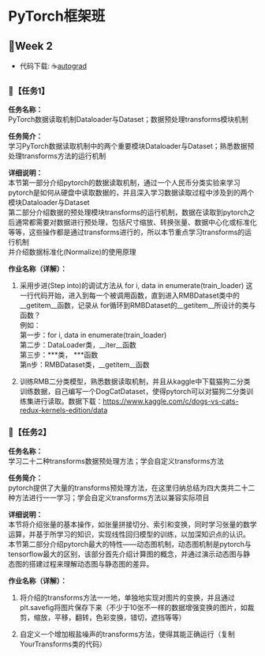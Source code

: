 # PyTorch框架班 

## 🎯Week 2
- 代码下载: ☕[autograd](https://github.com/JansonYuan/Pytorch-Camp/tree/master/hello%20pytorch)

### 🛴【任务1】

**任务名称：**  
PyTorch数据读取机制Dataloader与Dataset；数据预处理transforms模块机制

**任务简介：**  
学习PyTorch数据读取机制中的两个重要模块Dataloader与Dataset；熟悉数据预处理transforms方法的运行机制

**详细说明：**  
本节第一部分介绍pytorch的数据读取机制，通过一个人民币分类实验来学习pytorch是如何从硬盘中读取数据的，并且深入学习数据读取过程中涉及到的两个模块Dataloader与Dataset    
第二部分介绍数据的预处理模块transforms的运行机制，数据在读取到pytorch之后通常都需要对数据进行预处理，包括尺寸缩放、转换张量、数据中心化或标准化等等，这些操作都是通过transforms进行的，所以本节重点学习transforms的运行机制  
并介绍数据标准化(Normalize)的使用原理

**作业名称（详解）：**  
1. 采用步进(Step into)的调试方法从 for i, data in enumerate(train_loader) 这一行代码开始，进入到每一个被调用函数，直到进入RMBDataset类中的__getitem__函数，记录从 for循环到RMBDataset的__getitem__所设计的类与函数？  
例如：  
第一步：for i, data in enumerate(train_loader)  
第二步：DataLoader类，__iter__函数  
第三步：***类， ***函数  
第n步：RMBDataset类，__getitem__函数  

2. 训练RMB二分类模型，熟悉数据读取机制，并且从kaggle中下载猫狗二分类训练数据，自己编写一个DogCatDataset，使得pytorch可以对猫狗二分类训练集进行读取。数据下载：https://www.kaggle.com/c/dogs-vs-cats-redux-kernels-edition/data

### 🛴【任务2】

**任务名称：**  
学习二十二种transforms数据预处理方法；学会自定义transforms方法

**任务简介：**  
pytorch提供了大量的transforms预处理方法，在这里归纳总结为四大类共二十二种方法进行一一学习；学会自定义transforms方法以兼容实际项目

**详细说明：**  
本节将介绍张量的基本操作，如张量拼接切分、索引和变换，同时学习张量的数学运算，并基于所学习的知识，实现线性回归模型的训练，以加深知识点的认识。  
本节第二部分介绍pytorch最大的特性——动态图机制，动态图机制是pytorch与tensorflow最大的区别，该部分首先介绍计算图的概念，并通过演示动态图与静态图的搭建过程来理解动态图与静态图的差异。

**作业名称（详解）：**  
1. 将介绍的transforms方法一一地，单独地实现对图片的变换，并且通过plt.savefig将图片保存下来（不少于10张不一样的数据增强变换的图片，如裁剪，缩放，平移，翻转，色彩变换，错切，遮挡等等）

2. 自定义一个增加椒盐噪声的transforms方法，使得其能正确运行（复制YourTransforms类的代码）



